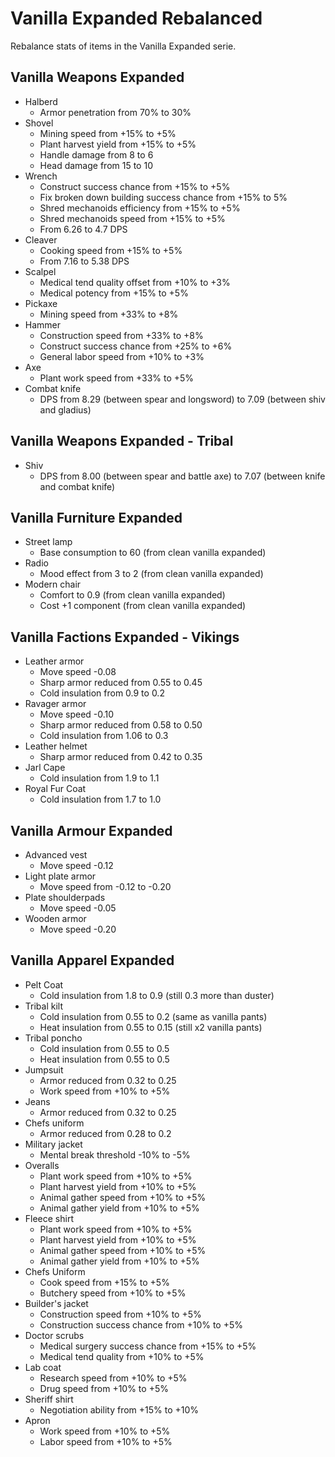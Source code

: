 # Vanilla Expanded Rebalanced

Rebalance stats of items in the Vanilla Expanded serie.

## Vanilla Weapons Expanded

* Halberd
    * Armor penetration from 70% to 30%
* Shovel
    * Mining speed from +15% to +5%
    * Plant harvest yield from +15% to +5%
    * Handle damage from 8 to 6
    * Head damage from 15 to 10
* Wrench
    * Construct success chance from +15% to +5%
    * Fix broken down building success chance from +15% to 5%
    * Shred mechanoids efficiency from +15% to +5%
    * Shred mechanoids speed from +15% to +5%
    * From 6.26 to 4.7 DPS
* Cleaver
    * Cooking speed from +15% to +5%
    * From 7.16 to 5.38 DPS
* Scalpel
    * Medical tend quality offset from +10% to +3%
    * Medical potency from +15% to +5%
* Pickaxe
    * Mining speed from +33% to +8%
* Hammer
    * Construction speed from +33% to +8%
    * Construct success chance from +25% to +6%
    * General labor speed from +10% to +3%
* Axe
    * Plant work speed from +33% to +5%
* Combat knife
    * DPS from 8.29 (between spear and longsword) to 7.09 (between shiv and gladius)

## Vanilla Weapons Expanded - Tribal

* Shiv
    * DPS from 8.00 (between spear and battle axe) to 7.07 (between knife and combat knife)

## Vanilla Furniture Expanded

* Street lamp
    * Base consumption to 60 (from clean vanilla expanded)
* Radio
    * Mood effect from 3 to 2 (from clean vanilla expanded)
* Modern chair
    * Comfort to 0.9 (from clean vanilla expanded)
    * Cost +1 component (from clean vanilla expanded)

## Vanilla Factions Expanded - Vikings

* Leather armor
    * Move speed -0.08
    * Sharp armor reduced from 0.55 to 0.45
    * Cold insulation from 0.9 to 0.2
* Ravager armor
    * Move speed -0.10
    * Sharp armor reduced from 0.58 to 0.50
    * Cold insulation from 1.06 to 0.3
* Leather helmet
    * Sharp armor reduced from 0.42 to 0.35
* Jarl Cape
    * Cold insulation from 1.9 to 1.1
* Royal Fur Coat
    * Cold insulation from 1.7 to 1.0

## Vanilla Armour Expanded

* Advanced vest
    * Move speed -0.12
* Light plate armor
    * Move speed from -0.12 to -0.20
* Plate shoulderpads
    * Move speed -0.05
* Wooden armor
    * Move speed -0.20

## Vanilla Apparel Expanded

* Pelt Coat
    * Cold insulation from 1.8 to 0.9 (still 0.3 more than duster)
* Tribal kilt
    * Cold insulation from 0.55 to 0.2 (same as vanilla pants)
    * Heat insulation from 0.55 to 0.15 (still x2 vanilla pants)
* Tribal poncho
    * Cold insulation from 0.55 to 0.5
    * Heat insulation from 0.55 to 0.5
* Jumpsuit
    * Armor reduced from 0.32 to 0.25
    * Work speed from +10% to +5%
* Jeans
    * Armor reduced from 0.32 to 0.25
* Chefs uniform
    * Armor reduced from 0.28 to 0.2
* Military jacket
    * Mental break threshold -10% to -5%
* Overalls
    * Plant work speed from +10% to +5%
    * Plant harvest yield from +10% to +5%
    * Animal gather speed from +10% to +5%
    * Animal gather yield from +10% to +5%
* Fleece shirt
    * Plant work speed from +10% to +5%
    * Plant harvest yield from +10% to +5%
    * Animal gather speed from +10% to +5%
    * Animal gather yield from +10% to +5%
* Chefs Uniform
    * Cook speed from +15% to +5%
    * Butchery speed from +10% to +5%
* Builder's jacket
    * Construction speed from +10% to +5%
    * Construction success chance from +10% to +5%
* Doctor scrubs
    * Medical surgery success chance from +15% to +5%
    * Medical tend quality from +10% to +5%
* Lab coat
    * Research speed from +10% to +5%
    * Drug speed from +10% to +5%
* Sheriff shirt
    * Negotiation ability from +15% to +10%
* Apron
    * Work speed from +10% to +5%
    * Labor speed from +10% to +5%